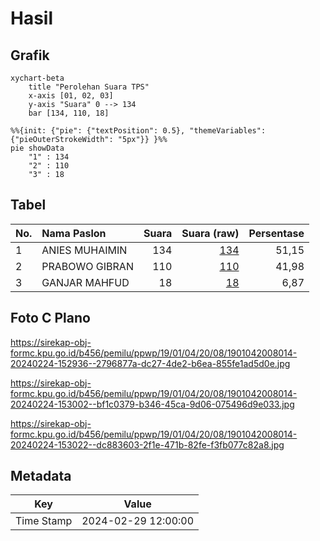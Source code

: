 # Hasil

## Grafik

```mermaid
xychart-beta
    title "Perolehan Suara TPS"
    x-axis [01, 02, 03]
    y-axis "Suara" 0 --> 134
    bar [134, 110, 18]
```

```mermaid
%%{init: {"pie": {"textPosition": 0.5}, "themeVariables": {"pieOuterStrokeWidth": "5px"}} }%%
pie showData
    "1" : 134
    "2" : 110
    "3" : 18
```

## Tabel

| No. | Nama Paslon    | Suara | Suara (raw) | Persentase |
|:--- |:-------------- | -----:| -----------:| ----------:|
| 1   | ANIES MUHAIMIN | 134   | [134][p-1]  | 51,15      |
| 2   | PRABOWO GIBRAN | 110   | [110][p-2]  | 41,98      |
| 3   | GANJAR MAHFUD  | 18    | [18][p-3]   | 6,87       |


[p-1]: https://github.com/gigit-pemilu/pemilu-2024-19-kepulauan-bangka-belitung/blob/main/pilpres/hitung-suara/sub/19-kepulauan-bangka-belitung/sub/01-bangka/sub/04-mendo-barat/sub/2008-kemuja/sub/014-tps/sub/paslon-1.txt
[p-2]: https://github.com/gigit-pemilu/pemilu-2024-19-kepulauan-bangka-belitung/blob/main/pilpres/hitung-suara/sub/19-kepulauan-bangka-belitung/sub/01-bangka/sub/04-mendo-barat/sub/2008-kemuja/sub/014-tps/sub/paslon-2.txt
[p-3]: https://github.com/gigit-pemilu/pemilu-2024-19-kepulauan-bangka-belitung/blob/main/pilpres/hitung-suara/sub/19-kepulauan-bangka-belitung/sub/01-bangka/sub/04-mendo-barat/sub/2008-kemuja/sub/014-tps/sub/paslon-3.txt

## Foto C Plano

https://sirekap-obj-formc.kpu.go.id/b456/pemilu/ppwp/19/01/04/20/08/1901042008014-20240224-152936--2796877a-dc27-4de2-b6ea-855fe1ad5d0e.jpg

https://sirekap-obj-formc.kpu.go.id/b456/pemilu/ppwp/19/01/04/20/08/1901042008014-20240224-153002--bf1c0379-b346-45ca-9d06-075496d9e033.jpg

https://sirekap-obj-formc.kpu.go.id/b456/pemilu/ppwp/19/01/04/20/08/1901042008014-20240224-153022--dc883603-2f1e-471b-82fe-f3fb077c82a8.jpg


## Metadata

| Key        | Value               |
| ---------- | ------------------- |
| Time Stamp | 2024-02-29 12:00:00 |




